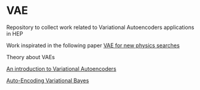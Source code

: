 # VAE
Repository to collect work related to Variational Autoencoders applications in HEP 

Work inspirated in the following paper 
[VAE for new physics searches](https://arxiv.org/abs/1811.10276)

Theory about VAEs 


[An introduction to Variational Autoencoders](https://arxiv.org/pdf/1906.02691)

[Auto-Encoding Variational Bayes](https://arxiv.org/pdf/1312.6114)
